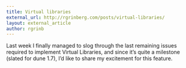 ```yaml
---
title: Virtual libraries
external_url: http://rgrinberg.com/posts/virtual-libraries/
layout: external_article
author: rgrinb
---
```


Last week I finally managed to slog through the last remaining issues required
to implement Virtual Libraries, and since it’s quite a milestone (slated for
dune 1.7), I’d like to share my excitement for this feature.
